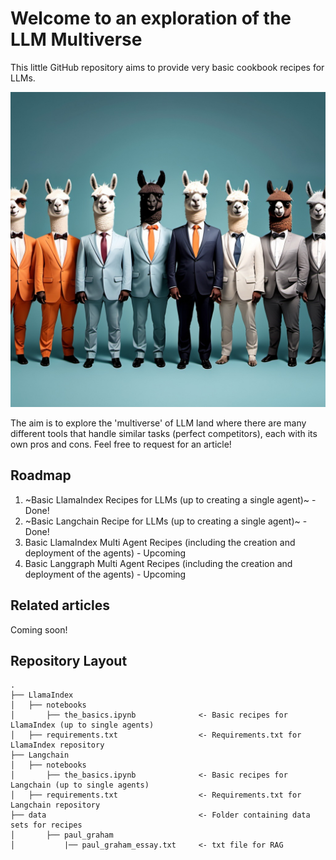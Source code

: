 # Welcome to an exploration of the LLM Multiverse
This little GitHub repository aims to provide very basic cookbook recipes for LLMs. 

<p align="center">
    <img src="./images/llama_crew.jpg">
</p>

The aim is to explore the 'multiverse' of LLM land where there are many different tools that handle similar tasks (perfect competitors), each with its own pros and cons. Feel free to request for an article!

## Roadmap
1. ~Basic LlamaIndex Recipes for LLMs (up to creating a single agent)~ - Done!
2. ~Basic Langchain Recipe for LLMs (up to creating a single agent)~ - Done!
3. Basic LlamaIndex Multi Agent Recipes (including the creation and deployment of the agents) - Upcoming
4. Basic Langgraph Multi Agent Recipes (including the creation and deployment of the agents) - Upcoming

## Related articles
Coming soon!

## Repository Layout
```
.
├── LlamaIndex                                  
│   ├── notebooks
│       ├── the_basics.ipynb              <- Basic recipes for LlamaIndex (up to single agents)
│   ├── requirements.txt                  <- Requirements.txt for LlamaIndex repository
├── Langchain
│   ├── notebooks
│       ├── the_basics.ipynb              <- Basic recipes for Langchain (up to single agents)
│   ├── requirements.txt                  <- Requirements.txt for Langchain repository
├── data                                  <- Folder containing data sets for recipes
│       ├── paul_graham                   
│           |── paul_graham_essay.txt     <- txt file for RAG
```